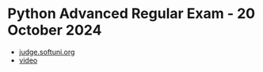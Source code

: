 # Python Advanced Regular Exam - 20 October 2024 #

- [judge.softuni.org](https://judge.softuni.org/Contests/Practice/Index/5226#2)
- [video](https://www.youtube.com/watch?v=YgQ9oc47rnU)

